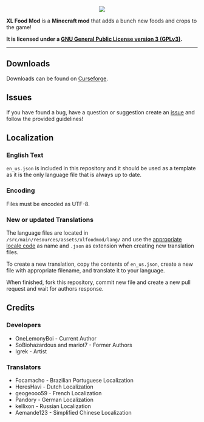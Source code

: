 <p align="center"><img src="http://i.imgur.com/612ZTLO.png"></p>

**XL Food Mod** is a **Minecraft mod** that adds a bunch new foods and crops to the game!

**It is licensed under a [GNU General Public License version 3 (GPLv3)](https://www.gnu.org/licenses/gpl-3.0.html).**

-----------------

## Downloads

Downloads can be found on [Curseforge](https://www.curseforge.com/minecraft/mc-mods/xl-food-mod-1-16).

## Issues

If you have found a bug, have a question or suggestion create an [issue](https://github.com/OneLemonyBoi/XL-Food-Mod/issues/new/choose) and follow the provided guidelines!

## Localization

### English Text

`en_us.json` is included in this repository and it should be used as a template as it is the only language file that is always up to date.

### Encoding

Files must be encoded as UTF-8.

### New or updated Translations

The language files are located in `/src/main/resources/assets/xlfoodmod/lang/` and use the [appropriate locale code](https://minecraft.gamepedia.com/Language) as name and `.json` as extension when creating new translation files.

To create a new translation, copy the contents of `en_us.json`, create a new file with appropriate filename, and translate it to your language.

When finished, fork this repository, commit new file and create a new pull request and wait for authors response.

## Credits

### Developers
* OneLemonyBoi - Current Author
* SoBiohazardous and mariot7 - Former Authors
* Igrek - Artist

### Translators
* Focamacho - Brazilian Portuguese Localization
* HeresHavi - Dutch Localization
* geogeooo59 - French Localization
* Pandory - German Localization
* kellixon - Russian Localization
* Aemande123 - Simplified Chinese Localization
